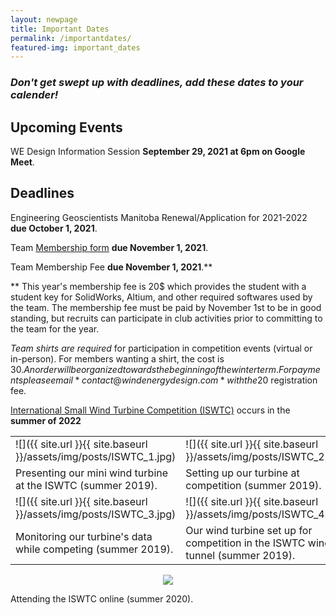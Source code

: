 ```yaml
---
layout: newpage
title: Important Dates
permalink: /importantdates/
featured-img: important_dates
---
```

### *Don't get swept up with deadlines, add these dates to your calender!*





## **Upcoming Events**

WE Design Information Session **September 29, 2021 at 6pm on Google Meet**.


## **Deadlines**

Engineering Geoscientists Manitoba Renewal/Application for 2021-2022 **due October 1, 2021**.

Team [Membership form](https://forms.gle/shpFyYurkM1quY3K7 "2021-2022 WE Design Membership Form")  **due November 1, 2021**.

Team Membership Fee **due November 1, 2021**.**

 ** This year's membership fee is 20$ which provides the student with a student key for SolidWorks, Altium, and other required softwares used by the team. 
The membership fee must be paid by November 1st to be in good standing, but recruits can participate in club activities prior to committing to the team for the year. 

*Team shirts are required* for participation in competition events (virtual or in-person). 
For members wanting a shirt, the cost is 30$. An order will be organized towards the beginning of the winter term. 
For payments please email *contact@windenergydesign.com* with the 20$ registration fee.

[International Small Wind Turbine Competition (ISWTC)](https://www.hanze.nl/eng/education/engineering/school-of-engineering/organisation/contest/international-small-wind-turbine-contest/contest/iswtc/iswtc-history) occurs in the **summer of 2022**



|   |   |
|---|---|
![]({{ site.url }}{{ site.baseurl }}/assets/img/posts/ISWTC_1.jpg)|![]({{ site.url }}{{ site.baseurl }}/assets/img/posts/ISWTC_2.jpg)
|Presenting our mini wind turbine at the ISWTC (summer 2019).|Setting up our turbine at competition (summer 2019).|
![]({{ site.url }}{{ site.baseurl }}/assets/img/posts/ISWTC_3.jpg)|![]({{ site.url }}{{ site.baseurl }}/assets/img/posts/ISWTC_4.jpg)
|Monitoring our turbine's data while competing (summer 2019).|Our wind turbine set up for competition in the ISWTC wind tunnel (summer 2019).|

  
<p align="center">
  <img src="{{site.url}}{{site.baseurl}}/assets/img/posts/ISWTC(2020).jpg"[Image of WE Design team on a video call attending the International Small Wind Turbine Competition online in the summer of 2020]
       Attending the ISWTC online (summer 2020).>
</p>
Attending the ISWTC online (summer 2020).


